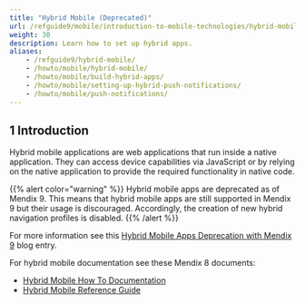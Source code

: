 ```yaml
---
title: "Hybrid Mobile (Deprecated)"
url: /refguide9/mobile/introduction-to-mobile-technologies/hybrid-mobile/
weight: 30
description: Learn how to set up hybrid apps.
aliases:
    - /refguide9/hybrid-mobile/
    - /howto/mobile/hybrid-mobile/
    - /howto/mobile/build-hybrid-apps/
    - /howto/mobile/setting-up-hybrid-push-notifications/
    - /howto/mobile/push-notifications/
---
```


## 1 Introduction

Hybrid mobile applications are web applications that run inside a native application. They can access device capabilities via JavaScript or by relying on the native application to provide the required functionality in native code.

{{% alert color="warning" %}}
Hybrid mobile apps are deprecated as of Mendix 9. This means that hybrid mobile apps are still supported in Mendix 9 but their usage is discouraged. Accordingly, the creation of new hybrid navigation profiles is disabled.
{{% /alert %}}

For more information see this [Hybrid Mobile Apps Deprecation with Mendix 9](https://www.mendix.com/blog/hybrid-mobile-apps-deprecation-with-mendix-9/) blog entry.

For hybrid mobile documentation see these Mendix 8 documents:

* [Hybrid Mobile How To Documentation](/howto8/mobile/hybrid-mobile/)
* [Hybrid Mobile Reference Guide](/refguide8/hybrid-mobile/)

